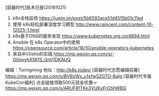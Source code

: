 [容器时代]技术日报(20181021)

1. k8s全栈监控 https://juejin.im/post/5b6592ace51d4515b01c11ed
2. 使用  k8s轻松部署深度学习模型 http://www.raincent.com/content-10-12525-1.html
3. k8s基于DNS的服务发现 https://www.kubernetes.org.cn/4694.html
4. Ansible 在 k8s Operator中的使用 https://opensource.com/article/18/10/ansible-operators-kubernetes
5. 来自中兴Istio的实践 https://mp.weixin.qq.com/s/-O0qvyhX5KfS_QnV1DKAUQ

编辑：Turingming
地址：http://k8s.today/
[容器时代志愿编辑招募] https://mp.weixin.qq.com/s/BVBzWx_u1xfwSZGTO-6qlg [容器时代专属KubeCon福利] 点击链接领取500元现金优惠☞ https://mp.weixin.qq.com/s/ARUF8fTKn3VUKxFrOShWBQ
